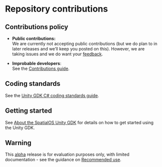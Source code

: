# Repository contributions

## Contributions policy

* **Public contributions:** <br/>
We are currently not accepting public contributions (but we do plan to in 
later releases and we’ll keep you posted on this). However, we are taking issues and we do want your 
[feedback](../README.md#give-us-feedback).

* **Improbable developers**: <br/>
See the [Contributions guide](https://improbableio.atlassian.net/wiki/x/foDrDw).

## Coding standards

See the [Unity GDK C# coding standards guide](../coding-standards.md).

## Getting started

See [About the SpatialOS Unity GDK](../README.md) for
 details on how to get started using the Unity GDK.

## Warning

This [alpha](https://docs.improbable.io/reference/latest/shared/release-policy#maturity-stages) release is for evaluation purposes only, with limited documentation -
 see the guidance on
  [Recommended use](../README.md#recommended-use).
